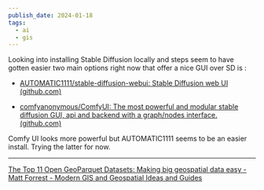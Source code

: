 ```yaml
---
publish_date: 2024-01-18
tags:
  - ai
  - gis
---
```

Looking into installing Stable Diffusion locally and steps seem to have gotten easier two main options right now that offer a nice GUI over SD is :

- [AUTOMATIC1111/stable-diffusion-webui: Stable Diffusion web UI (github.com)](https://github.com/AUTOMATIC1111/stable-diffusion-webui)
  
- [comfyanonymous/ComfyUI: The most powerful and modular stable diffusion GUI, api and backend with a graph/nodes interface. (github.com)](https://github.com/comfyanonymous/ComfyUI)


Comfy UI looks more powerful but AUTOMATIC1111 seems to be an easier install. Trying the latter for now.

---

[The Top 11 Open GeoParquet Datasets: Making big geospatial data easy - Matt Forrest - Modern GIS and Geospatial Ideas and Guides](https://forrest.nyc/the-top-11-open-geoparquet-datasets-making-big-geospatial-data-easy/)